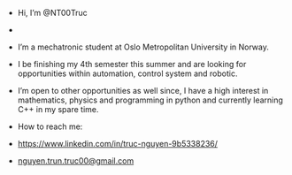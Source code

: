 - Hi, I’m @NT00Truc
- 
- I’m a mechatronic student at Oslo Metropolitan University in Norway.
- I be finishing my 4th semester this summer and are looking for opportunities within automation, control system and robotic.
- I’m open to other opportunities as well since, I have a high interest in mathematics, physics and programming in python and currently learning C++ in my spare time.


- How to reach me:
- https://www.linkedin.com/in/truc-nguyen-9b5338236/
- nguyen.trun.truc00@gmail.com
